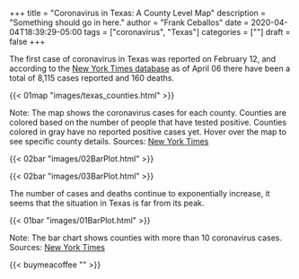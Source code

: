 +++
title = "Coronavirus in Texas: A County Level Map"
description = "Something should go in here."
author = "Frank Ceballos"
date = 2020-04-04T18:39:29-05:00
tags = ["coronavirus", "Texas"]
categories = [""]
draft = false
+++


The first case of coronavirus in Texas was reported on February 12, and according
to the [New York Times database](https://github.com/nytimes/covid-19-data)
as of April 06 there have been a total of 8,115 cases reported and 160 deaths.
<!--more-->

{{< 01map "images/texas_counties.html" >}}


Note: The map shows the coronavirus cases for each county. Counties are colored
based on the number of people that have tested positive. Counties colored in
gray have no reported positive cases yet. Hover over the map to
see specific county details.
Sources: [New York Times](https://github.com/nytimes/covid-19-data)



{{< 02bar "images/02BarPlot.html" >}}

{{< 02bar "images/03BarPlot.html" >}}

The number of cases and deaths continue to exponentially increase, it seems that
the situation in Texas is far from its peak.


{{< 01bar "images/01BarPlot.html" >}}

Note: The bar chart shows counties with more than 10 coronavirus cases.
Sources: [New York Times](https://github.com/nytimes/covid-19-data)

{{< buymeacoffee "" >}}
